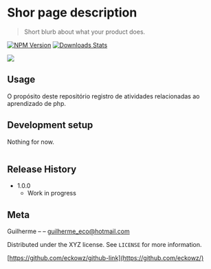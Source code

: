 # Shor page description
> Short blurb about what your product does.

[![NPM Version][npm-image]][npm-url]
[![Downloads Stats][npm-downloads]][npm-url]



![](header.png)

## Usage

O propósito deste repositório registro de atividades relacionadas ao aprendizado de php.

## Development setup

Nothing for now.

```sh

```

## Release History

* 1.0.0
    * Work in progress

## Meta

Guilherme – [](https://www.linkedin.com/in/guilherme-eco-7a892aa7/) – guilherme_eco@hotmail.com

Distributed under the XYZ license. See ``LICENSE`` for more information.

[https://github.com/eckowz/github-link](https://github.com/eckowz/)



<!-- Markdown link & img dfn's -->
[npm-image]: https://img.shields.io/npm/v/datadog-metrics.svg?style=flat-square
[npm-url]: https://npmjs.org/package/datadog-metrics
[npm-downloads]: https://img.shields.io/npm/dm/datadog-metrics.svg?style=flat-square
[wiki]: https://github.com/yourname/yourproject/wiki